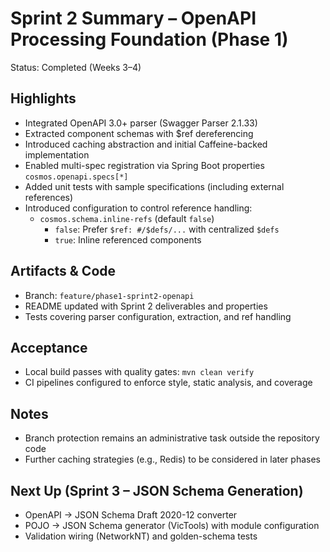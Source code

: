 # Sprint 2 Summary – OpenAPI Processing Foundation (Phase 1)

Status: Completed (Weeks 3–4)

## Highlights
- Integrated OpenAPI 3.0+ parser (Swagger Parser 2.1.33)
- Extracted component schemas with $ref dereferencing
- Introduced caching abstraction and initial Caffeine-backed implementation
- Enabled multi-spec registration via Spring Boot properties `cosmos.openapi.specs[*]`
- Added unit tests with sample specifications (including external references)
- Introduced configuration to control reference handling:
  - `cosmos.schema.inline-refs` (default `false`)
    - `false`: Prefer `$ref: #/$defs/...` with centralized `$defs`
    - `true`: Inline referenced components

## Artifacts & Code
- Branch: `feature/phase1-sprint2-openapi`
- README updated with Sprint 2 deliverables and properties
- Tests covering parser configuration, extraction, and ref handling

## Acceptance
- Local build passes with quality gates: `mvn clean verify`
- CI pipelines configured to enforce style, static analysis, and coverage

## Notes
- Branch protection remains an administrative task outside the repository code
- Further caching strategies (e.g., Redis) to be considered in later phases

## Next Up (Sprint 3 – JSON Schema Generation)
- OpenAPI → JSON Schema Draft 2020-12 converter
- POJO → JSON Schema generator (VicTools) with module configuration
- Validation wiring (NetworkNT) and golden-schema tests

